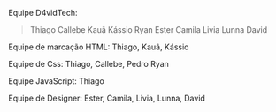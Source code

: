 Equipe D4vidTech:

>Thiago
>Callebe
>Kauã
>Kássio
>Ryan
>Ester
>Camila
>Livia
>Lunna
>David

Equipe de marcação HTML: Thiago, Kauã, Kássio

Equipe de Css: Thiago, Callebe, Pedro Ryan

Equipe JavaScript: Thiago

Equipe de Designer: Ester, Camila, Livia, Lunna, David
